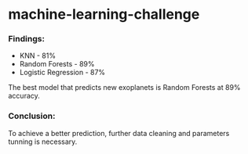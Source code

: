 # machine-learning-challenge

### Findings:
 
* KNN - 81%
* Random Forests - 89%
* Logistic Regression - 87%
 
The best model that predicts new exoplanets is Random Forests at 89% accuracy.
 

### Conclusion:
To achieve a better prediction, further data cleaning and parameters tunning is necessary.

